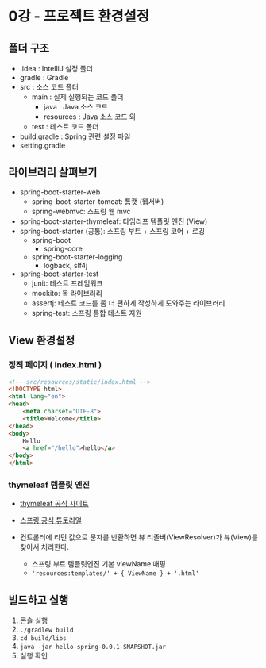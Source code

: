 # 0강 - 프로젝트 환경설정
## 폴더 구조
* .idea : IntelliJ 설정 폴더
* gradle : Gradle 
* src : 소스 코드 폴더
  * main : 실제 실행되는 코드 폴더
    * java : Java 소스 코드
    * resources : Java 소스 코드 외
  * test : 테스트 코드 폴더
* build.gradle : Spring 관련 설정 파일
* setting.gradle

## 라이브러리 살펴보기
* spring-boot-starter-web
  * spring-boot-starter-tomcat: 톰캣 (웹서버)
  * spring-webmvc: 스프링 웹 mvc
* spring-boot-starter-thymeleaf: 타임리프 템플릿 엔진 (View)
* spring-boot-starter (공통): 스프링 부트 + 스프링 코어 + 로깅
  * spring-boot
    * spring-core
  * spring-boot-starter-logging
    * logback, slf4j
* spring-boot-starter-test
  * junit: 테스트 프레임워크
  * mockito: 목 라이브러리
  * assertj: 테스트 코드를 좀 더 편하게 작성하게 도와주는 라이브러리
  * spring-test: 스프링 통합 테스트 지원
  
## View 환경설정

### 정적 페이지 ( index.html )
```html
<!-- src/resources/static/index.html -->
<!DOCTYPE html>
<html lang="en">
<head>
    <meta charset="UTF-8">
    <title>Welcome</title>
</head>
<body>
    Hello
    <a href="/hello">hello</a>
</body>
</html>
```

### thymeleaf 템플릿 엔진
* [thymeleaf 공식 사이트](https://www.thymeleaf.org/)
* [스프링 공식 튜토리얼](https://spring.io/guides/gs/serving-web-content/)

* 컨트롤러에 리턴 값으로 문자를 반환하면 뷰 리졸버(ViewResolver)가 뷰(View)를 찾아서 처리한다.
  * 스프링 부트 템플릿엔진 기본 viewName 매핑
  * `'resources:templates/' + { ViewName } + '.html'`

## 빌드하고 실행
1. 콘솔 실행
2. `./gradlew build`
3. `cd build/libs`
4. `java -jar hello-spring-0.0.1-SNAPSHOT.jar`
5. 실행 확인